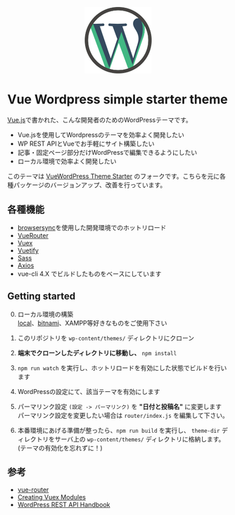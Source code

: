 <p align="center">
  <img src="vue-wordpress-theme-simple-starter.svg" width=30%>
</p>

# Vue Wordpress simple starter theme
[Vue.js](https://jp.vuejs.org/index.html)で書かれた、こんな開発者のためのWordPressテーマです。
- Vue.jsを使用してWordpressのテーマを効率よく開発したい
- WP REST APIとVueでお手軽にサイト構築したい
- 記事・固定ページ部分だけWordPressで編集できるようにしたい
- ローカル環境で効率よく開発したい

このテーマは [VueWordPress Theme Starter](https://github.com/EvanAgee/vuejs-wordpress-theme-starter) のフォークです。こちらを元に各種パッケージのバージョンアップ、改善を行っています。

## 各種機能
- [browsersync](https://browsersync.io)を使用した開発環境でのホットリロード
- [VueRouter](https://github.com/vuejs/vue-router)
- [Vuex](https://github.com/vuejs/vuex)
- [Vuetify](https://vuetifyjs.com)
- [Sass](https://sass-lang.com)
- [Axios](https://github.com/axios/axios)
- vue-cli 4.X でビルドしたものをベースにしています

## Getting started
0. ローカル環境の構築  
[local](https://localwp.com/?download)、[bitnami](https://bitnami.com/stack/wordpress/installer)、XAMPP等好きなものをご使用下さい

1. このリポジトリを `wp-content/themes/` ディレクトリにクローン
2. **端末でクローンしたディレクトリに移動し、** `npm install`
3. `npm run watch` を実行し、ホットリロードを有効にした状態でビルドを行います
4. WordPressの設定にて、該当テーマを有効にします
5. パーマリンク設定 `(設定 -> パーマリンク)` を **"日付と投稿名"** に変更します  
パーマリンク設定を変更したい場合は `router/index.js` を編集して下さい。

6. 本番環境にあげる準備が整ったら、`npm run build` を実行し、 `theme-dir` ディレクトリをサーバ上の `wp-content/themes/` ディレクトリに格納します。(テーマの有効化を忘れずに！)

## 参考
- [vue-router](https://github.com/vuejs/vue-router)
- [Creating Vuex Modules](https://vuex.vuejs.org/en/modules.html)
- [WordPress REST API Handbook](https://developer.wordpress.org/rest-api/)
